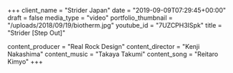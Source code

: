 +++
client_name = "Strider Japan"
date = "2019-09-09T07:29:45+00:00"
draft = false
media_type = "video"
portfolio_thumbnail = "/uploads/2018/09/19/biotherm.jpg"
youtube_id = "7UZCPH3ISpk"
title = "Strider [Step Out]"

content_producer = "Real Rock Design"
content_director = "Kenji  Nakashima"
content_music = "Takaya Takumi"
content_song = "Reitaro Kimyo"
+++
